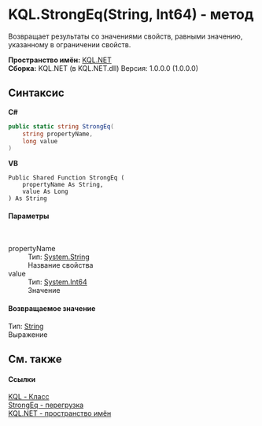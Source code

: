 # KQL.StrongEq(String, Int64) - метод
 

Возвращает результаты со значениями свойств, равными значению, указанному в ограничении свойств.

**Пространство имён:**&nbsp;<a href="3C471DD0">KQL.NET</a><br />**Сборка:**&nbsp;KQL.NET (в KQL.NET.dll) Версия: 1.0.0.0 (1.0.0.0)

## Синтаксис

**C#**<br />
``` C#
public static string StrongEq(
	string propertyName,
	long value
)
```

**VB**<br />
``` VB
Public Shared Function StrongEq ( 
	propertyName As String,
	value As Long
) As String
```


#### Параметры
&nbsp;<dl><dt>propertyName</dt><dd>Тип:&nbsp;<a href="http://msdn2.microsoft.com/ru-ru/library/s1wwdcbf" target="_blank">System.String</a><br />Название свойства</dd><dt>value</dt><dd>Тип:&nbsp;<a href="http://msdn2.microsoft.com/ru-ru/library/6yy583ek" target="_blank">System.Int64</a><br />Значение</dd></dl>

#### Возвращаемое значение
Тип:&nbsp;<a href="http://msdn2.microsoft.com/ru-ru/library/s1wwdcbf" target="_blank">String</a><br />Выражение

## См. также


#### Ссылки
<a href="A04103EA">KQL - Класс</a><br /><a href="9381D141">StrongEq - перегрузка</a><br /><a href="3C471DD0">KQL.NET - пространство имён</a><br />